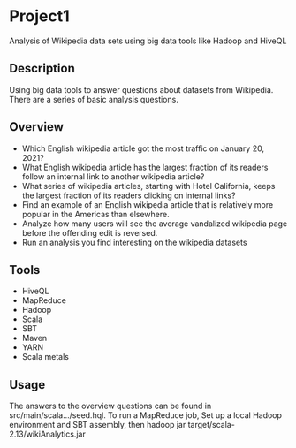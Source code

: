 # Project1
Analysis of Wikipedia data sets using big data tools like Hadoop and HiveQL

## Description
Using big data tools to answer questions about datasets from Wikipedia. There are a series of basic analysis questions.

## Overview
* Which English wikipedia article got the most traffic on January 20, 2021?
* What English wikipedia article has the largest fraction of its readers follow an internal link to another wikipedia    article?
* What series of wikipedia articles, starting with Hotel California, keeps the largest fraction of its readers clicking on internal links? 
* Find an example of an English wikipedia article that is relatively more popular in the Americas than elsewhere.
* Analyze how many users will see the average vandalized wikipedia page before the offending edit is reversed.
* Run an analysis you find interesting on the wikipedia datasets

## Tools
* HiveQL
* MapReduce
* Hadoop
* Scala
* SBT
* Maven
* YARN
* Scala metals

## Usage
The answers to the overview questions can be found in src/main/scala.../seed.hql. To run a MapReduce job,
Set up a local Hadoop environment and SBT assembly, then hadoop jar target/scala-2.13/wikiAnalytics.jar